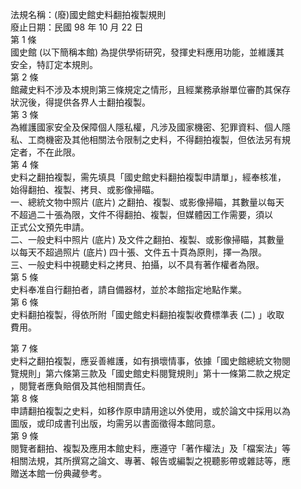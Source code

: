 法規名稱：(廢)國史館史料翻拍複製規則  
廢止日期：民國 98 年 10 月 22 日  
第 1 條  
國史館 (以下簡稱本館) 為提供學術研究，發揮史料應用功能，並維護其  
安全，特訂定本規則。  
第 2 條  
館藏史料不涉及本規則第三條規定之情形，且經業務承辦單位審酌其保存  
狀況後，得提供各界人士翻拍複製。  
第 3 條  
為維護國家安全及保障個人隱私權，凡涉及國家機密、犯罪資料、個人隱  
私、工商機密及其他相關法令限制之史料，不得翻拍複製，但依法另有規  
定者，不在此限。  
第 4 條  
史料之翻拍複製，需先填具「國史館史料翻拍複製申請單」，經奉核准，  
始得翻拍、複製、拷貝、或影像掃瞄。  
一、總統文物中照片 (底片) 之翻拍、複製、或影像掃瞄，其數量以每天  
不超過二十張為限，文件不得翻拍、複製，但媒體因工作需要，須以  
正式公文預先申請。  
二、一般史料中照片 (底片) 及文件之翻拍、複製、或影像掃瞄，其數量  
以每天不超過照片 (底片) 四十張、文件五十頁為原則，擇一為限。  
三、一般史料中視聽史料之拷貝、拍攝，以不具有著作權者為限。  
第 5 條  
史料奉准自行翻拍者，請自備器材，並於本館指定地點作業。  
第 6 條  
史料翻拍複製，得依所附「國史館史料翻拍複製收費標準表 (二) 」收取  
費用。  


第 7 條  
史料之翻拍複製，應妥善維護，如有損壞情事，依據「國史館總統文物閱  
覽規則」第六條第三款及「國史館史料閱覽規則」第十一條第二款之規定  
，閱覽者應負賠償及其他相關責任。  
第 8 條  
申請翻拍複製之史料，如移作原申請用途以外使用，或於論文中採用以為  
圖版，或印成書刊出版，均需另以書面徵得本館同意。  
第 9 條  
閱覽者翻拍、複製及應用本館史料，應遵守「著作權法」及「檔案法」等  
相關法規，其所撰寫之論文、專著、報告或編製之視聽影帶或雜誌等，應  
贈送本館一份典藏參考。  


